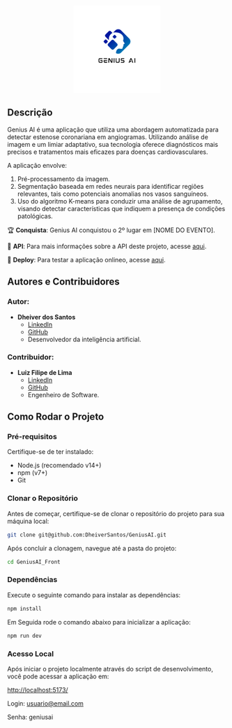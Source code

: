 <p align="center">
  <img src="src/assets/logo.png" alt="Logo do Produto" width="200">
</p>

## Descrição

Genius AI é uma aplicação que utiliza uma abordagem automatizada para detectar estenose coronariana em angiogramas. Utilizando análise de imagem e um limiar adaptativo, sua tecnologia oferece diagnósticos mais precisos e tratamentos mais eficazes para doenças cardiovasculares. 

A aplicação envolve:
1. Pré-processamento da imagem.
2. Segmentação baseada em redes neurais para identificar regiões relevantes, tais como potenciais anomalias nos vasos sanguíneos.
3. Uso do algoritmo K-means para conduzir uma análise de agrupamento, visando detectar características que indiquem a presença de condições patológicas.

🏆 **Conquista**: Genius AI conquistou o 2º lugar em [NOME DO EVENTO].

🔗 **API**: Para mais informações sobre a API deste projeto, acesse [aqui](https://github.com/dheiver/api_genius/tree/main).

🔗 **Deploy**: Para testar a aplicação onlineo, acesse [aqui](https://luizfilipelgs.github.io/GeniusAI_Front/).

## Autores e Contribuidores

### Autor:
- **Dheiver dos Santos**
  - [LinkedIn](https://www.linkedin.com/in/dheiver-santos/)
  - [GitHub](https://github.com/dheiver)
  - Desenvolvedor da inteligência artificial.

### Contribuidor:
- **Luiz Filipe de Lima**
  - [LinkedIn](https://www.linkedin.com/in/luizfilipelgs/)
  - [GitHub](https://github.com/luizfilipelgs)
  - Engenheiro de Software.

## Como Rodar o Projeto

### Pré-requisitos

Certifique-se de ter instalado:

- Node.js (recomendado v14+)
- npm (v7+)
- Git

### Clonar o Repositório

Antes de começar, certifique-se de clonar o repositório do projeto para sua máquina local:

```bash
git clone git@github.com:DheiverSantos/GeniusAI.git
```

Após concluir a clonagem, navegue até a pasta do projeto:

```bash
cd GeniusAI_Front
```

### Dependências

Execute o seguinte comando para instalar as dependências:

```bash
npm install
```

Em Seguida rode o comando abaixo para inicializar a aplicação:

```bash
npm run dev
```

### Acesso Local

Após iniciar o projeto localmente através do script de desenvolvimento, você pode acessar a aplicação em:

[http://localhost:5173/](http://localhost:5173/)


Login: usuario@email.com

Senha: geniusai

